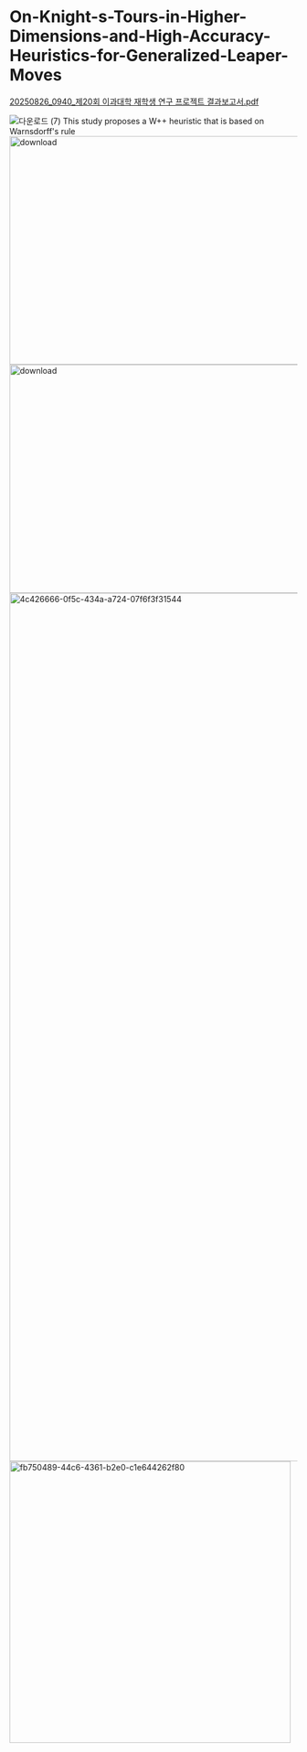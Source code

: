 # On-Knight-s-Tours-in-Higher-Dimensions-and-High-Accuracy-Heuristics-for-Generalized-Leaper-Moves
[20250826_0940_제20회 이과대학 재학생 연구 프로젝트 결과보고서.pdf](https://github.com/user-attachments/files/21978863/20250826_0940_.20.pdf)

![다운로드 (7)](https://github.com/user-attachments/assets/f7346df9-4ac7-4903-9e11-a3b78f6a4808)
This study proposes a W++ heuristic that is based on Warnsdorff's rule
<img width="853" height="400" alt="download" src="https://github.com/user-attachments/assets/4d3f18bf-eaf1-4bf6-a703-bc9e34c83a29" />
<img width="864" height="400" alt="download" src="https://github.com/user-attachments/assets/36d7e631-4051-4da9-a160-4435f7d4a9a7" />
<img width="1520" height="1520" alt="4c426666-0f5c-434a-a724-07f6f3f31544" src="https://github.com/user-attachments/assets/9ad1c410-cd03-44a3-842e-f312c381b7ac" />
<img width="492" height="493" alt="fb750489-44c6-4361-b2e0-c1e644262f80" src="https://github.com/user-attachments/assets/a8eadb64-3379-421f-bccd-2e75dcf8b6de" />

